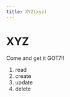 ```yaml
---
title: XYZ(xyz)
---
```



# XYZ

Come and get it GOT7!!

1. read
1. create
1. update
1. delete